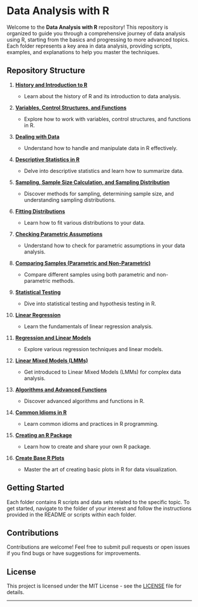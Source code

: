 # Data Analysis with R

Welcome to the **Data Analysis with R** repository! This repository is organized to guide you through a comprehensive journey of data analysis using R, starting from the basics and progressing to more advanced topics. Each folder represents a key area in data analysis, providing scripts, examples, and explanations to help you master the techniques.

## Repository Structure

1. **[History and Introduction to R](./1_History_and_Introduction_to_R/)**  
   - Learn about the history of R and its introduction to data analysis.

2. **[Variables, Control Structures, and Functions](./2_Variables_Control_Structures_and_Functions/)**  
   - Explore how to work with variables, control structures, and functions in R.

3. **[Dealing with Data](./3_Dealing_with_Data/)**  
   - Understand how to handle and manipulate data in R effectively.

4. **[Descriptive Statistics in R](./4_Descriptive_Statistics_in_R/)**  
   - Delve into descriptive statistics and learn how to summarize data.

5. **[Sampling, Sample Size Calculation, and Sampling Distribution](./5_Sampling_Sample_Size_Calculation_and_Sampling_Distribution/)**  
   - Discover methods for sampling, determining sample size, and understanding sampling distributions.

6. **[Fitting Distributions](./6_Fitting_Distributions/)**  
   - Learn how to fit various distributions to your data.

7. **[Checking Parametric Assumptions](./7_Checking_Parametric_Assumptions/)**  
   - Understand how to check for parametric assumptions in your data analysis.

8. **[Comparing Samples (Parametric and Non-Parametric)](./8_Comparing_Samples_Parametric_and_Non_Parametric/)**  
   - Compare different samples using both parametric and non-parametric methods.

9. **[Statistical Testing](./9_Statistical_Testing/)**  
   - Dive into statistical testing and hypothesis testing in R.

10. **[Linear Regression](./10_Linear_Regression/)**  
    - Learn the fundamentals of linear regression analysis.

11. **[Regression and Linear Models](./11_Regression_and_Linear_Models/)**  
    - Explore various regression techniques and linear models.

12. **[Linear Mixed Models (LMMs)](./12_Linear_Mixed_Models_LMMs/)**  
    - Get introduced to Linear Mixed Models (LMMs) for complex data analysis.

13. **[Algorithms and Advanced Functions](./13_Algorithms_and_Advanced_Functions/)**  
    - Discover advanced algorithms and functions in R.

14. **[Common Idioms in R](./14_Common_Idioms_in_R/)**  
    - Learn common idioms and practices in R programming.

15. **[Creating an R Package](./15_Creating_an_R_Package/)**  
    - Learn how to create and share your own R package.

16. **[Create Base R Plots](./16_Create_Base_R_Plots/)**  
    - Master the art of creating basic plots in R for data visualization.

## Getting Started

Each folder contains R scripts and data sets related to the specific topic. To get started, navigate to the folder of your interest and follow the instructions provided in the README or scripts within each folder.

## Contributions

Contributions are welcome! Feel free to submit pull requests or open issues if you find bugs or have suggestions for improvements.

## License

This project is licensed under the MIT License - see the [LICENSE](LICENSE/) file for details.

---
